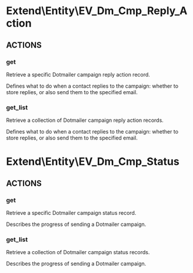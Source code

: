 # Extend\Entity\EV_Dm_Cmp_Reply_Action

## ACTIONS

### get

Retrieve a specific Dotmailer campaign reply action record.

Defines what to do when a contact replies to the campaign: whether to store replies, or also send them to the specified email.

### get_list

Retrieve a collection of Dotmailer campaign reply action records.

Defines what to do when a contact replies to the campaign: whether to store replies, or also send them to the specified email.


# Extend\Entity\EV_Dm_Cmp_Status

## ACTIONS

### get

Retrieve a specific Dotmailer campaign status record.

Describes the progress of sending a Dotmailer campaign.

### get_list

Retrieve a collection of Dotmailer campaign status records.

Describes the progress of sending a Dotmailer campaign.
